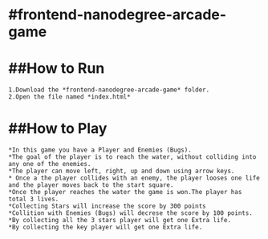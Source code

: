 #frontend-nanodegree-arcade-game
===============================

##How to Run
=============

    1.Download the *frontend-nanodegree-arcade-game* folder.
    2.Open the file named *index.html*

##How to Play
===========

    *In this game you have a Player and Enemies (Bugs).
    *The goal of the player is to reach the water, without colliding into any one of the enemies.
    *The player can move left, right, up and down using arrow keys.
    * Once a the player collides with an enemy, the player looses one life and the player moves back to the start square.
    *Once the player reaches the water the game is won.The player has total 3 lives.
    *Collecting Stars will increase the score by 300 points
    *Collition with Enemies (Bugs) will decrese the score by 100 points.
    *By collecting all the 3 stars player will get one Extra life.
    *By collecting the key player will get one Extra life.

